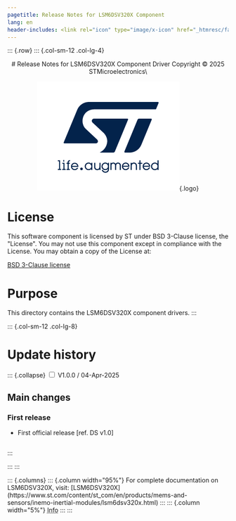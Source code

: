 ```yaml
---
pagetitle: Release Notes for LSM6DSV320X Component
lang: en
header-includes: <link rel="icon" type="image/x-icon" href="_htmresc/favicon.png" />
---
```


::: {.row}
::: {.col-sm-12 .col-lg-4}

<center>
# Release Notes for LSM6DSV320X Component Driver
Copyright &copy; 2025 STMicroelectronics\

[![ST logo](_htmresc/st_logo_2020.png)](https://www.st.com){.logo}
</center>

# License

This software component is licensed by ST under BSD 3-Clause license, the "License".
You may not use this component except in compliance with the License. You may obtain a copy of the License at:

[BSD 3-Clause license](https://opensource.org/licenses/BSD-3-Clause)

# Purpose

This directory contains the LSM6DSV320X component drivers.
:::

::: {.col-sm-12 .col-lg-8}
# Update history

::: {.collapse}
<input type="checkbox" id="collapse-section1" aria-hidden="true">
<label for="collapse-section1" aria-hidden="true">V1.0.0 / 04-Apr-2025</label>
<div>			

## Main changes

### First release

- First official release [ref. DS v1.0]

##

</div>

:::



:::
:::

<footer class="sticky">
::: {.columns}
::: {.column width="95%"}
For complete documentation on LSM6DSV320X,
visit:
[LSM6DSV320X](https://www.st.com/content/st_com/en/products/mems-and-sensors/inemo-inertial-modules/lsm6dsv320x.html)
:::
::: {.column width="5%"}
<abbr title="Based on template cx566953 version 1.0">Info</abbr>
:::
:::
</footer>

